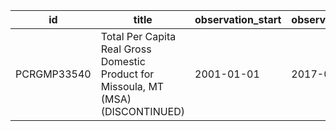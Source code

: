 | id          | title                                                                              | observation_start   | observation_end   |
|-------------|------------------------------------------------------------------------------------|---------------------|-------------------|
| PCRGMP33540 | Total Per Capita Real Gross Domestic Product for Missoula, MT (MSA) (DISCONTINUED) | 2001-01-01          | 2017-01-01        |